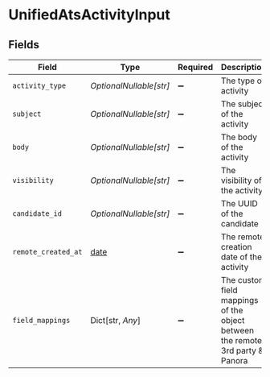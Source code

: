 # UnifiedAtsActivityInput


## Fields

| Field                                                                         | Type                                                                          | Required                                                                      | Description                                                                   |
| ----------------------------------------------------------------------------- | ----------------------------------------------------------------------------- | ----------------------------------------------------------------------------- | ----------------------------------------------------------------------------- |
| `activity_type`                                                               | *OptionalNullable[str]*                                                       | :heavy_minus_sign:                                                            | The type of activity                                                          |
| `subject`                                                                     | *OptionalNullable[str]*                                                       | :heavy_minus_sign:                                                            | The subject of the activity                                                   |
| `body`                                                                        | *OptionalNullable[str]*                                                       | :heavy_minus_sign:                                                            | The body of the activity                                                      |
| `visibility`                                                                  | *OptionalNullable[str]*                                                       | :heavy_minus_sign:                                                            | The visibility of the activity                                                |
| `candidate_id`                                                                | *OptionalNullable[str]*                                                       | :heavy_minus_sign:                                                            | The UUID of the candidate                                                     |
| `remote_created_at`                                                           | [date](https://docs.python.org/3/library/datetime.html#date-objects)          | :heavy_minus_sign:                                                            | The remote creation date of the activity                                      |
| `field_mappings`                                                              | Dict[str, *Any*]                                                              | :heavy_minus_sign:                                                            | The custom field mappings of the object between the remote 3rd party & Panora |